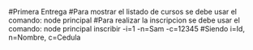 #Primera Entrega
#Para mostrar el listado de cursos se debe usar el comando: node principal
#Para realizar la inscripcion se debe usar el comando: node principal inscribir -i=1 -n=Sam -c=12345
#Siendo i=Id, n=Nombre, c=Cedula
